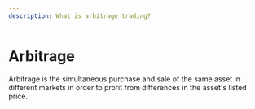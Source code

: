 ```yaml
---
description: What is arbitrage trading?
---
```


# Arbitrage

Arbitrage is the simultaneous purchase and sale of the same asset in different markets in order to profit from differences in the asset's listed price.

